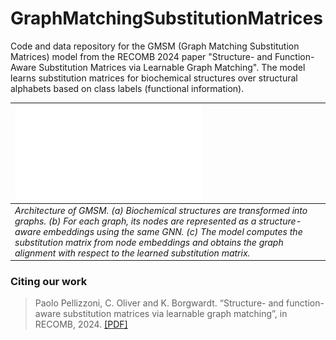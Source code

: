 # GraphMatchingSubstitutionMatrices

Code and data repository for the GMSM (Graph Matching Substitution Matrices) model from the RECOMB 2024 paper "Structure- and Function-Aware Substitution Matrices via Learnable Graph Matching". The model learns substitution matrices for biochemical structures over structural alphabets based on class labels (functional information).

| ![](Figure1.pdf) |
|:--| 
| *Architecture of GMSM. (a) Biochemical structures are transformed into graphs. (b) For each graph, its nodes are represented as a structure-aware embeddings using the same GNN. (c) The model computes the substitution matrix from node embeddings and obtains the graph alignment with respect to the learned substitution matrix.*|


### Citing our work
> Paolo Pellizzoni, C. Oliver and K. Borgwardt. “Structure- and function-aware substitution matrices via learnable graph matching”, in RECOMB, 2024. [[PDF]]()
